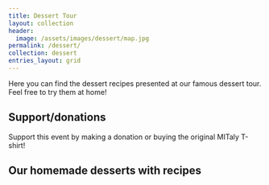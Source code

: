 ```yaml
---
title: Dessert Tour
layout: collection
header:
  image: /assets/images/dessert/map.jpg
permalink: /dessert/
collection: dessert
entries_layout: grid
---
```


Here you can find the dessert recipes presented at our famous dessert tour.
Feel free to try them at home!


## Support/donations

Support this event by making a donation or buying the original MITaly T-shirt!

<a href="{{ site.venmo }}" class="btn btn--primary"><i class="pf pf-venmo" aria-hidden="true" style="font-size: 37px"></i></a>

## Our homemade desserts with recipes


